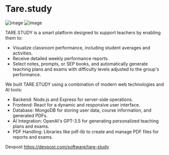 # Tare.study

![image](https://github.com/fermofou/hack_scrumMasters/assets/122712372/16bf65c8-adf3-4b71-8249-9fe22d9669a4)
![image](https://github.com/fermofou/hack_scrumMasters/assets/122712372/cb1b9769-ef52-4f3f-afea-b481d62ebf6f)


TARE.STUDY is a smart platform designed to support teachers by enabling them to:
* Visualize classroom performance, including student averages and activities.
* Receive detailed weekly performance reports.
* Select notes, prompts, or SEP books, and automatically generate teaching plans and exams with difficulty levels adjusted to the group's performance.
  

We built TARE.STUDY using a combination of modern web technologies and AI tools:

* Backend: Node.js and Express for server-side operations.
* Frontend: React for a dynamic and responsive user interface.
* Database: MongoDB for storing user data, course information, and generated PDFs.
* AI Integration: OpenAI's GPT-3.5 for generating personalized teaching plans and exams.
* PDF Handling: Libraries like pdf-lib to create and manage PDF files for reports and exams.

Devpost
https://devpost.com/software/tare-study
